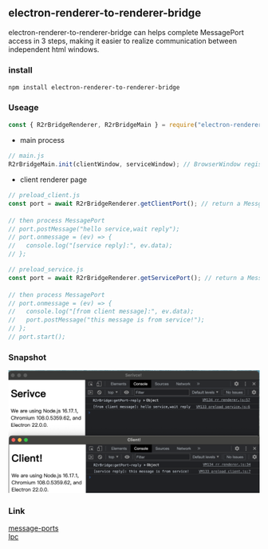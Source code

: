 ## electron-renderer-to-renderer-bridge

electron-renderer-to-renderer-bridge can helps complete MessagePort access in 3 steps, making it easier to realize communication between independent html windows.

### install

```
npm install electron-renderer-to-renderer-bridge
```

### Useage

```javascript
const { R2rBridgeRenderer, R2rBridgeMain } = require("electron-renderer-to-renderer-bridge");
```

- main process

```javascript
// main.js
R2rBridgeMain.init(clientWindow, serviceWindow); // BrowserWindow register
```

- client renderer page

```javascript
// preload_client.js
const port = await R2rBridgeRenderer.getClientPort(); // return a MessgePort

// then process MessagePort
// port.postMessage("hello service,wait reply");
// port.onmessage = (ev) => {
//   console.log("[service reply]:", ev.data);
// };
```

```javascript
// preload_service.js
const port = await R2rBridgeRenderer.getServicePort(); // return a MessgePort

// then process MessagePort
// port.onmessage = (ev) => {
//   console.log("[from client message]:", ev.data);
//   port.postMessage("this message is from service!");
// };
// port.start();
```

### Snapshot

![1](./snapshot/1.png)

### Link

[message-ports](https://www.electronjs.org/zh/docs/latest/tutorial/message-ports)\
[Ipc](https://www.electronjs.org/zh/docs/latest/tutorial/ipc)